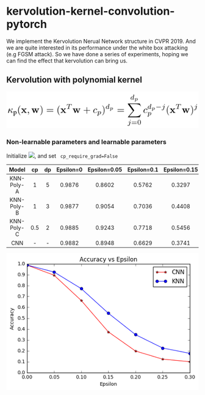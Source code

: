 # kervolution-kernel-convolution-pytorch
We implement the Kervolution Nerual Network structure in CVPR 2019. And we are quite interested in its performance under the white box attacking (e.g FGSM attack). So we have done a series of experiments, hoping we can find the effect that kervolution can bring us.


## Kervolution with polynomial kernel
![](https://github.com/mjDelta/kervolution-kernel-convolution-pytorch/blob/master/imgs/polynomial.PNG)
### Non-learnable parameters and learnable parameters
Initialize ![](http://latex.codecogs.com/gif.latex?c_{p},d_{p}), and set ```
cp_require_grad=False```

| Model | cp | dp | Epsilon=0 | Epsilon=0.05 | Epsilon=0.1 | Epsilon=0.15 | Epsilon=0.2 | Epsilon=0.25 | Epsilon=0.3 |
| :--: | :--: | :--: | :--: | :--: | :--: | :--: | :--: | :--: | :--: |
| KNN-Poly-A | 1 | 5 | 0.9876 | 0.8602 | 0.5762 | 0.3297 | 0.2086 | 0.1656 | 0.1546 |
| KNN-Poly-B | 1 | 3 | 0.9877 | 0.9054 | 0.7036 | 0.4408 | 0.2721 | 0.1761 | 0.1318 |
| KNN-Poly-C | 0.5 | 2 | 0.9885 | 0.9243 | 0.7718 | 0.5456 | 0.3489 | 0.2256 | 0.1767 |
| CNN | - | - | 0.9882 | 0.8948 | 0.6629 | 0.3741 | 0.1982 | 0.1232 | 0.1002 |

![](https://github.com/mjDelta/kervolution-kernel-convolution-pytorch/blob/master/imgs/knn-poly-cp0.5-dp2.png)
